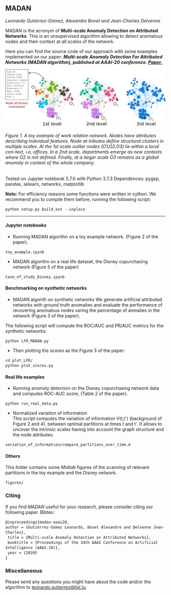 ## MADAN
*Leonardo Gutiérrez-Gómez, Alexandre Bovet and Jean-Charles Delvenne*<br>

MADAN is the acronym of **Multi-scale Anomaly Detection on Attributed Networks**.
This is an unsupervised algorithm allowing to detect anomalous nodes and their context at *all scales* of the network.

Here you can find the source code of our approach with some examples implemented on our paper:
**_Multi-scale Anomaly Detection For Attributed Networks (MADAN algorithm), published at AAAI-20 conference.
[Paper.](https://www.aaai.org/Papers/AAAI/2020GB/AAAI-GutierrezL.7044.pdf)_**


<p align="center">
<img src="figures/office.png">
</p>

###### Figure 1. A toy example of work relation network. Nodes have  attributes  describing  individual  features.  Node  at-tributes define structural clusters in multiple scales. At the 1st scale outlier nodes (O1,O2,O3) lie within a local con-text, i.e, offices. In a 2nd scale, departments emerge as new contexts where O2 is not defined. Finally, at a larger scale O3 remains as a global anomaly in context of the whole company.


Tested on Jupyter notebook 5.7.0 with Python 3.7.3
Dependences: pygsp, pandas, sklearn, networkx, matplotlib

**Note:** For efficiency reasons some functions were written in cython. We recommend you to compile them before, running the following script:
```
python setup.py build_ext --inplace 
```

--------------------------------------------------------------------------------------------------------------------

#### Jupyter notebooks ######

* Running MADAN algorithn on a toy example network. (Figure 2 of the paper).

```
toy_example.ipynb
```

* MADAN algorithn on a real life dataset, the Disney copurchasing network (Figure 5 of the paper)

```
Case_of_study_Disney.ipynb
```

#### Benchmarking on synthetic networks ######

* MADAN algorith on synthetic networks
We generate artificial attributed networks with ground truth anomalies and evaluate the performance of recovering anomalous nodes varing the percentage of anmalies in the network (Figure 3 of the paper).

The following script will compute the ROC/AUC and PR/AUC metrics for the synthetic networks:

```
python LFR_MADAN.py
```

* Then plotting the scores as the Figure 3 of the paper:

```
cd plot_LFR/
python plot_scores.py
```

#### Real life examples ######

* Running anomaly detection on the Disney copurchasing network data and computes ROC-AUC score, (Table 2 of the paper).
```
python run_real_data.py
```
    
* Normalized variaiton of information  
This script computes the variation of information V(t,t') (background of Figure 2 and 4), between optimal partitions at times t and t'.
It allows to uncover the intrinsic scales having into account the graph structure and the node attributes.

```
variation_of_information/compare_partitions_over_time.m
```

#### Others ######

This folder contains some *Matlab* figures of the scanning of relevant partitions in the toy example and the Disney network.
```
figures/
```


### Citing
If you find *MADAN* useful for your research, please consider citing our following paper. Bibtex:
```
@inproceedings{madan-aaai20,
author = {Gutiérrez-Gómez Leonardo, Bovet Alexandre and Delvenne Jean-Charles},
 title = {Multi-scale Anomaly Detection on Attributed Networks},
 booktitle = {Proceedings of the 34th AAAI Conference on Artificial Intelligence (AAAI-20)},
 year = {2020}
}
```
### Miscellaneous

Please send any questions you might have about the code and/or the algorithm to <leonardo.gutierrez@list.lu>.
